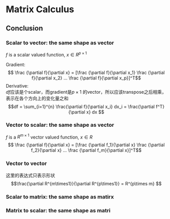 # Matrix Calculus

## Conclusion 
### Scalar to vector: the same shape as vector 
$f$ is a scalar valued function, $x \in R^{p\times 1}$

Gradient: 
$$ \frac {\partial f}{\partial x} = [\frac {\partial f}{\partial x_1}  \frac {\partial f}{\partial x_2} ... \frac {\partial f}{\partial x_p}]^T$$
Derivative:  
$df$应该是个scalar，而gradient是$p\times1$ 的vector，所以应该transpose之后相乘，表示在各个方向上的变化量之和
$$df = \sum_{i=1}^{n} \frac{\partial f}{\partial x_i} dx_i = \frac{\partial f^T}{\partial x} dx $$
### Vector to scalar: the same shape as vector 
$f$ is a $R^{m\times1}$ vector valued function, $x \in R$
$$ \frac {\partial f}{\partial x} = [\frac {\partial f_1}{\partial x}  \frac {\partial f_2}{\partial x} ... \frac {\partial f_m}{\partial x}]^T$$
### Vector to vector 
这里的表达式只表示形状
$$\frac{\partial R^{m\times1}}{\partial R^{p\times1}} =  R^{p\times m} $$ 

### Scalar to matrix: the same shape as matirx 

### Matrix to scalar: the same shape as matri 

## 
